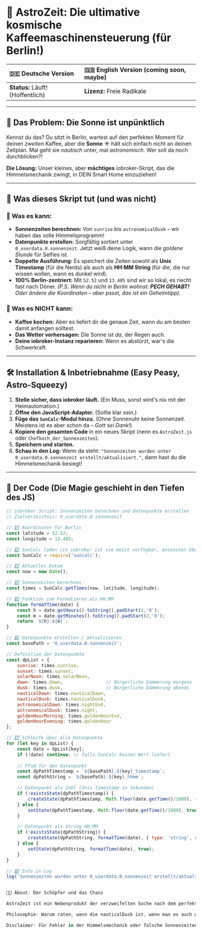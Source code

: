 # 🚀 AstroZeit: Die ultimative kosmische Kaffeemaschinensteuerung (für Berlin!)

| 🇩🇪 Deutsche Version | 🇬🇧 English Version (coming soon, maybe) |
| :--- | :--- |
| **Status:** Läuft! (Hoffentlich) | **Lizenz:** Freie Radikale |



---

## 🧐 Das Problem: Die Sonne ist unpünktlich

Kennst du das? Du sitzt in Berlin, wartest auf den perfekten Moment für deinen *zweiten* Kaffee, aber die **Sonne** ☀️ hält sich einfach nicht an deinen Zeitplan. Mal geht sie *nautisch* unter, mal *astronomisch*. Wer soll da noch durchblicken?!

**Die Lösung:** Unser kleines, aber **mächtiges** iobroker-Skript, das die Himmelsmechanik zwingt, in DEIN Smart Home einzuziehen!

---

## 🌌 Was dieses Skript tut (und was nicht)

### 🥇 Was es kann:

* **Sonnenzeiten berechnen:** Von `sunrise` bis `astronomicalDusk` – wir haben das volle Himmelsprogramm!
* **Datenpunkte erstellen:** Sorgfältig sortiert unter `0_userdata.0.sonnenzeit`. Jetzt weiß deine Logik, wann die *goldene Stunde* für Selfies ist.
* **Doppelte Ausführung:** Es speichert die Zeiten sowohl als **Unix Timestamp** (für die Nerds) als auch als **HH:MM String** (für die, die nur wissen wollen, wann es dunkel wird).
* **100% Berlin-zentriert:** Mit `52.52` und `13.405` sind wir so lokal, es riecht fast nach Döner.
    *(P.S. Wenn du nicht in Berlin wohnst: **PECH GEHABT!** Oder ändere die Koordinaten – aber pssst, das ist ein Geheimtipp).*

### 🥈 Was es NICHT kann:

* **Kaffee kochen:** Aber es liefert dir die genaue Zeit, wann du am besten damit anfangen solltest.
* **Das Wetter vorhersagen:** Die Sonne ist *da*, der Regen auch.
* **Deine iobroker-Instanz reparieren:** Wenn es abstürzt, war's die Schwerkraft.

---

## 🛠️ Installation & Inbetriebnahme (Easy Peasy, Astro-Squeezy)

1.  **Stelle sicher, dass iobroker läuft.** (Ein Muss, sonst wird's nix mit der Heimautomation.)
2.  **Öffne den JavaScript-Adapter.** (Sollte klar sein.)
3.  **Füge das `SunCalc`-Modul hinzu.** (Ohne Sonnenuhr keine Sonnenzeit. Meistens ist es aber schon da – *Gott sei Dank!*)
4.  **Kopiere den gesamten Code** in ein neues Skript (nenn es `AstroZeit.js` oder `Chefkoch_der_Sonnenzeiten`).
5.  **Speichern und starten.**
6.  **Schau in den Log:** Wenn da steht: `"Sonnenzeiten wurden unter 0_userdata.0.sonnenzeit erstellt/aktualisiert."`, dann hast du die Himmelsmechanik besiegt!

---

## 📜 Der Code (Die Magie geschieht in den Tiefen des JS)

```javascript
// iobroker Script: Sonnenzeiten berechnen und Datenpunkte erstellen
// Zielverzeichnis: 0_userdata.0.sonnenzeit

// 1️⃣ Koordinaten für Berlin
const latitude = 52.52;
const longitude = 13.405;

// 2️⃣ SunCalc laden (in iobroker ist sie meist verfügbar, ansonsten über javascript-Adapter als npm-Modul)
const SunCalc = require('suncalc');

// 3️⃣ Aktuelles Datum
const now = new Date();

// 4️⃣ Sonnenzeiten berechnen
const times = SunCalc.getTimes(now, latitude, longitude);

// 5️⃣ Funktion zum Formatieren als HH:MM
function formatTime(date) {
    const h = date.getHours().toString().padStart(2,'0');
    const m = date.getMinutes().toString().padStart(2,'0');
    return `${h}:${m}`;
}

// 6️⃣ Datenpunkte erstellen / aktualisieren
const basePath = '0_userdata.0.sonnenzeit';

// Definition der Datenpunkte
const dpList = {
    sunrise: times.sunrise,
    sunset: times.sunset,
    solarNoon: times.solarNoon,
    dawn: times.dawn,                // Bürgerliche Dämmerung morgens
    dusk: times.dusk,                // Bürgerliche Dämmerung abends
    nauticalDawn: times.nauticalDawn,
    nauticalDusk: times.nauticalDusk,
    astronomicalDawn: times.nightEnd,
    astronomicalDusk: times.night,
    goldenHourMorning: times.goldenHourEnd,
    goldenHourEvening: times.goldenHour
};

// 7️⃣ Schleife über alle Datenpunkte
for (let key in dpList) {
    const date = dpList[key];
    if (!date) continue; // falls SunCalc keinen Wert liefert
    
    // Pfad für den Datenpunkt
    const dpPathTimestamp = `${basePath}.${key}_timestamp`;
    const dpPathString = `${basePath}.${key}_hhmm`;

    // Datenpunkt als Zahl (Unix Timestamp in Sekunden)
    if (!existsState(dpPathTimestamp)) {
        createState(dpPathTimestamp, Math.floor(date.getTime()/1000), { type: 'number', read: true, write: false });
    } else {
        setState(dpPathTimestamp, Math.floor(date.getTime()/1000), true);
    }

    // Datenpunkt als String HH:MM
    if (!existsState(dpPathString)) {
        createState(dpPathString, formatTime(date), { type: 'string', read: true, write: false });
    } else {
        setState(dpPathString, formatTime(date), true);
    }
}

// 8️⃣ Info in Log
log('Sonnenzeiten wurden unter 0_userdata.0.sonnenzeit erstellt/aktualisiert.');


👨‍🔬 About: Der Schöpfer und das Chaos

AstroZeit ist ein Nebenprodukt der verzweifelten Suche nach dem perfekten Moment, um die Rolläden zu schließen, damit die Nachbarn nicht das Chaos im Wohnzimmer sehen. Entwickelt in einer schlaflosen Nacht, in der die Sonne einfach nicht wusste, ob sie auf- oder untergehen soll.

Philosophie: Warum raten, wann die nauticalDusk ist, wenn man es auch wissen kann? Die Menschheit ist auf dem Mond gelandet – wir können auch die Dämmerung in einem iobroker-Datenpunkt erfassen!

Disclaimer: Für Fehler in der Himmelsmechanik oder falsche Sonnenzeiten aufgrund von Zeitzonenwechseln lehnen wir jede Verantwortung ab. Frag die Sonne, nicht den Coder! 🤪